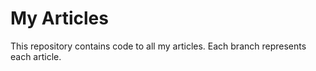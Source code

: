 # My Articles

This repository contains code to all my articles. Each branch represents each article.

